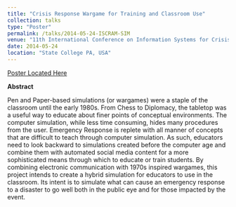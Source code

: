 ```yaml
---
title: "Crisis Response Wargame for Training and Classroom Use"
collection: talks
type: "Poster"
permalink: /talks/2014-05-24-ISCRAM-SIM
venue: "11th International Conference on Information Systems for Crisis Response and Management (ISCRAM)"
date: 2014-05-24
location: "State College PA, USA"
---
```


[Poster Located Here]()

**Abstract**

Pen and Paper-based simulations (or wargames) were a staple of the classroom until the early 1980s. From Chess to Diplomacy, the tabletop was a useful way to educate about finer points of conceptual environments. The computer simulation, while less time consuming, hides many procedures from the user. Emergency Response is replete with all manner of concepts that are difficult to teach through computer simulation. As such, educators need to look backward to simulations created before the computer age and combine them with automated social media content for a more sophisticated means through which to educate or train students. By combining electronic communication with 1970s inspired wargames, this project intends to create a hybrid simulation for educators to use in the classroom. Its intent is to simulate what can cause an emergency response to a disaster to go well both in the public eye and for those impacted by the event.